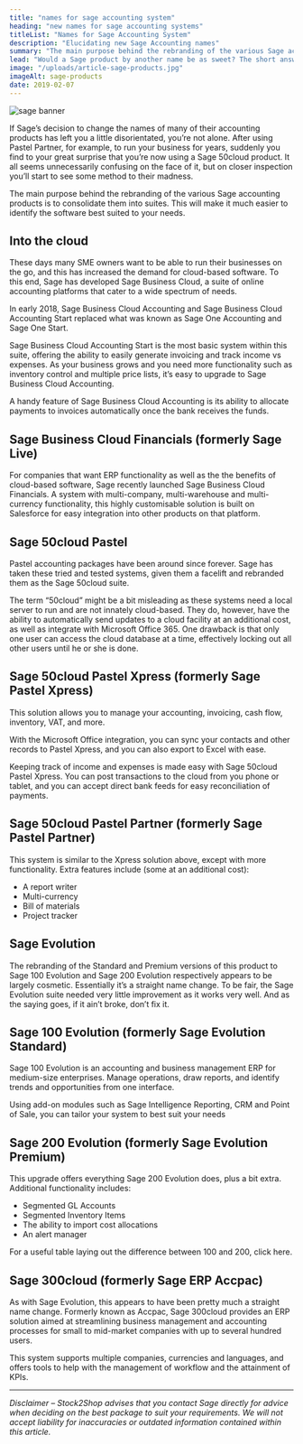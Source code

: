 ```yaml
---
title: "names for sage accounting system"
heading: "new names for sage accounting systems"
titleList: "Names for Sage Accounting System"
description: "Elucidating new Sage Accounting names"
summary: "The main purpose behind the rebranding of the various Sage accounting products is to consolidate them into suites. This will make it much easier to identify the software best suited to your needs."
lead: "Would a Sage product by another name be as sweet? The short answer is yes. Sage’s decision to rebrand their software has caused a bit of confusion. But worry not, they’re still the same sweet products you’ve come to know and love. Just arranged into suites."
image: "/uploads/article-sage-products.jpg"
imageAlt: sage-products
date: 2019-02-07
---
```


![sage banner](/uploads/article-sage-banner.jpg)

If Sage’s decision to change the names of many of their accounting products has left you a little disorientated, you’re not alone. After using Pastel Partner, for example, to run your business for years, suddenly you find to your great surprise that you’re now using a Sage 50cloud product. It all seems unnecessarily confusing on the face of it, but on closer inspection you’ll start to see some method to their madness.

The main purpose behind the rebranding of the various Sage accounting products is to consolidate them into suites. This will make it much easier to identify the software best suited to your needs.

## Into the cloud

These days many SME owners want to be able to run their businesses on the go, and this has increased the demand for cloud-based software. To this end, Sage has developed Sage Business Cloud, a suite of online accounting platforms that cater to a wide spectrum of needs.

In early 2018, Sage Business Cloud Accounting and Sage Business Cloud Accounting Start replaced what was known as Sage One Accounting and Sage One Start.

Sage Business Cloud Accounting Start is the most basic system within this suite, offering the ability to easily generate invoicing and track income vs expenses. As your business grows and you need more functionality such as inventory control and multiple price lists, it’s easy to upgrade to Sage Business Cloud Accounting.

A handy feature of Sage Business Cloud Accounting is its ability to allocate payments to invoices automatically once the bank receives the funds.

## Sage Business Cloud Financials (formerly Sage Live)

For companies that want ERP functionality as well as the the benefits of cloud-based software, Sage recently launched Sage Business Cloud Financials. A system with multi-company, multi-warehouse and multi-currency functionality, this highly customisable solution is built on Salesforce for easy integration into other products on that platform.

## Sage 50cloud Pastel

Pastel accounting packages have been around since forever. Sage has taken these tried and tested systems, given them a facelift and rebranded them as the Sage 50cloud suite.

The term “50cloud” might be a bit misleading as these systems need a local server to run and are not innately cloud-based. They do, however, have the ability to automatically send updates to a cloud facility at an additional cost, as well as integrate with Microsoft Office 365. One drawback is that only one user can access the cloud database at a time, effectively locking out all other users until he or she is done.

## Sage 50cloud Pastel Xpress (formerly Sage Pastel Xpress)

This solution allows you to manage your accounting, invoicing, cash flow, inventory, VAT, and more.

With the Microsoft Office integration, you can sync your contacts and other records to Pastel Xpress, and you can also export to Excel with ease.

Keeping track of income and expenses is made easy with Sage 50cloud Pastel Xpress. You can post transactions to the cloud from you phone or tablet, and you can accept direct bank feeds for easy reconciliation of payments.

## Sage 50cloud Pastel Partner (formerly Sage Pastel Partner)

This system is similar to the Xpress solution above, except with more functionality. Extra features include (some at an additional cost):

- A report writer
- Multi-currency
- Bill of materials
- Project tracker

## Sage Evolution

The rebranding of the Standard and Premium versions of this product to Sage 100 Evolution and Sage 200 Evolution respectively appears to be largely cosmetic. Essentially it’s a straight name change. To be fair, the Sage Evolution suite needed very little improvement as it works very well. And as the saying goes, if it ain’t broke, don’t fix it.

## Sage 100 Evolution (formerly Sage Evolution Standard)

Sage 100 Evolution is an accounting and business management ERP for medium-size enterprises. Manage operations, draw reports, and identify trends and opportunities from one interface.

Using add-on modules such as Sage Intelligence Reporting, CRM and Point of Sale, you can tailor your system to best suit your needs

## Sage 200 Evolution (formerly Sage Evolution Premium)

This upgrade offers everything Sage 200 Evolution does, plus a bit extra. Additional functionality includes:
- Segmented GL Accounts
- Segmented Inventory Items
- The ability to import cost allocations
- An alert manager

For a useful table laying out the difference between 100 and 200, click here.

## Sage 300cloud (formerly Sage ERP Accpac)

As with Sage Evolution, this appears to have been pretty much a straight name change. Formerly known as Accpac, Sage 300cloud provides an ERP solution aimed at streamlining business management and accounting processes for small to mid-market companies with up to several hundred users.

This system supports multiple companies, currencies and languages, and offers tools to help with the management of workflow and the attainment of KPIs.

---

*Disclaimer – Stock2Shop advises that you contact Sage directly for advice when deciding on the best package to suit your requirements. We will not accept liability for inaccuracies or outdated information contained within this article.*